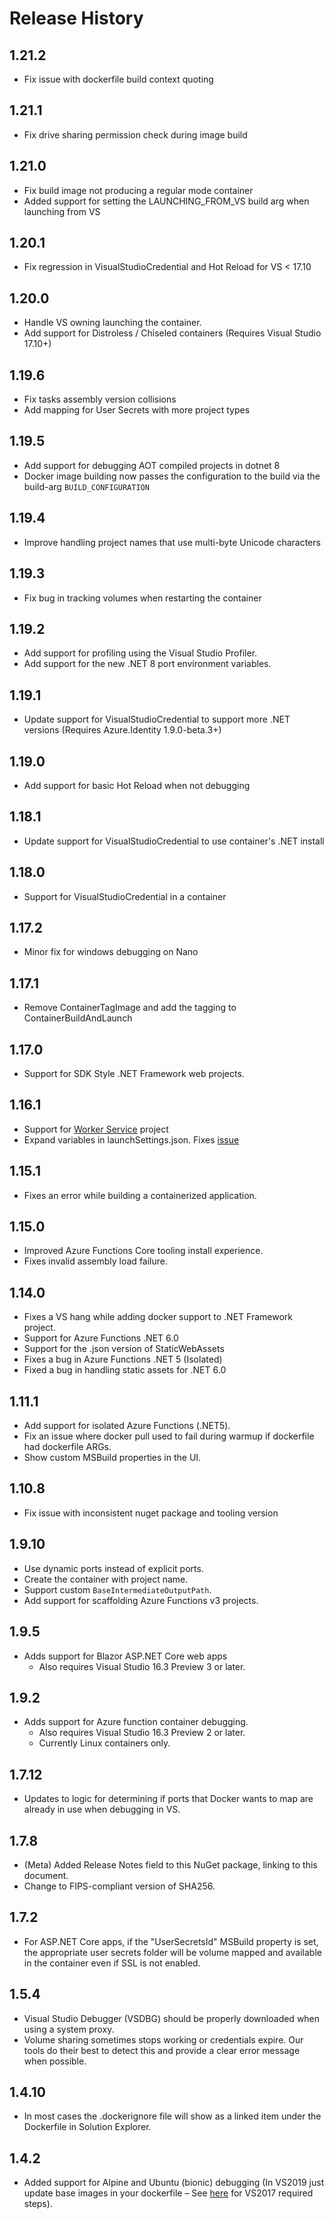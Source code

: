 ﻿# Release History

## 1.21.2
- Fix issue with dockerfile build context quoting

## 1.21.1
- Fix drive sharing permission check during image build

## 1.21.0
- Fix build image not producing a regular mode container
- Added support for setting the LAUNCHING_FROM_VS build arg when launching from VS

## 1.20.1
- Fix regression in VisualStudioCredential and Hot Reload for VS < 17.10

## 1.20.0
- Handle VS owning launching the container.
- Add support for Distroless / Chiseled containers (Requires Visual Studio 17.10+)

## 1.19.6
- Fix tasks assembly version collisions
- Add mapping for User Secrets with more project types

## 1.19.5
- Add support for debugging AOT compiled projects in dotnet 8
- Docker image building now passes the configuration to the build via the build-arg `BUILD_CONFIGURATION`

## 1.19.4
- Improve handling project names that use multi-byte Unicode characters

## 1.19.3
- Fix bug in tracking volumes when restarting the container

## 1.19.2
- Add support for profiling using the Visual Studio Profiler.
- Add support for the new .NET 8 port environment variables.

## 1.19.1
- Update support for VisualStudioCredential to support more .NET versions (Requires Azure.Identity 1.9.0-beta.3+)

## 1.19.0
- Add support for basic Hot Reload when not debugging

## 1.18.1
- Update support for VisualStudioCredential to use container's .NET install

## 1.18.0
- Support for VisualStudioCredential in a container

## 1.17.2
- Minor fix for windows debugging on Nano

## 1.17.1
- Remove ContainerTagImage and add the tagging to ContainerBuildAndLaunch

## 1.17.0
- Support for SDK Style .NET Framework web projects.

## 1.16.1
- Support for [Worker Service](https://docs.microsoft.com/en-us/dotnet/core/extensions/workers) project
- Expand variables in launchSettings.json. Fixes [issue](https://developercommunity.visualstudio.com/t/Variables-not-expanded-in-DockerfileRunA/1638317)

## 1.15.1
- Fixes an error while building a containerized application.

## 1.15.0
- Improved Azure Functions Core tooling install experience.
- Fixes invalid assembly load failure.

## 1.14.0
- Fixes a VS hang while adding docker support to .NET Framework project.
- Support for Azure Functions .NET 6.0
- Support for the .json version of StaticWebAssets
- Fixes a bug in Azure Functions .NET 5 (Isolated)
- Fixed a bug in handling static assets for .NET 6.0

## 1.11.1
- Add support for isolated Azure Functions (.NET5).
- Fix an issue where docker pull used to fail during warmup if dockerfile had dockerfile ARGs.
- Show custom MSBuild properties in the UI.

## 1.10.8
- Fix issue with inconsistent nuget package and tooling version

## 1.9.10
- Use dynamic ports instead of explicit ports.
- Create the container with project name.
- Support custom `BaseIntermediateOutputPath`.
- Add support for scaffolding Azure Functions v3 projects.

## 1.9.5
- Adds support for Blazor ASP.NET Core web apps
    - Also requires Visual Studio 16.3 Preview 3 or later.

## 1.9.2
- Adds support for Azure function container debugging.
  - Also requires Visual Studio 16.3 Preview 2 or later.
  - Currently Linux containers only.

## 1.7.12
- Updates to logic for determining if ports that Docker wants to map are already in use when debugging in VS.

## 1.7.8
- (Meta) Added Release Notes field to this NuGet package, linking to this document.
- Change to FIPS-compliant version of SHA256.

## 1.7.2
- For ASP.NET Core apps, if the "UserSecretsId" MSBuild property is set, the appropriate user secrets folder will be volume mapped and available in the container even if SSL is not enabled.

## 1.5.4
- Visual Studio Debugger (VSDBG) should be properly downloaded when using a system proxy.
- Volume sharing sometimes stops working or credentials expire. Our tools do their best to detect this and provide a clear error message when possible.

## 1.4.10
- In most cases the .dockerignore file will show as a linked item under the Dockerfile in Solution Explorer.

## 1.4.2
- Added support for Alpine and Ubuntu (bionic) debugging (In VS2019 just update base images in your dockerfile – See [here](https://github.com/Microsoft/DockerTools/issues/179#issuecomment-482178661) for VS2017 required steps).